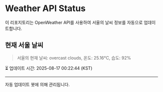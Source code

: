 
# Weather API Status

이 리포지토리는 OpenWeather API를 사용하여 서울의 날씨 정보를 자동으로 업데이트합니다.

## 현재 서울 날씨
> 서울의 현재 날씨: overcast clouds, 온도: 25.16°C, 습도: 92%

⏳ 업데이트 시간: 2025-08-17 00:22:44 (KST)

---
자동 업데이트 봇에 의해 관리됩니다.
